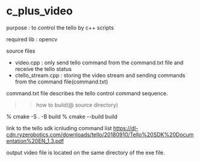 # c_plus_video

purpose : to control the tello by c++ scripts

required lib : opencv

source files

- video.cpp : only send tello command from the command.txt file and receive the tello status
- ctello_stream.cpp : storing the video stream and sending commands from the command file(command.txt)

command.txt file describes the tello control command sequence.

>> how to build(@ source directory)

% cmake -S . -B build
% cmake --build build

link to the tello sdk icnluding command list
https://dl-cdn.ryzerobotics.com/downloads/tello/20180910/Tello%20SDK%20Documentation%20EN_1.3.pdf

output video file is located on the same directory of the exe file.
